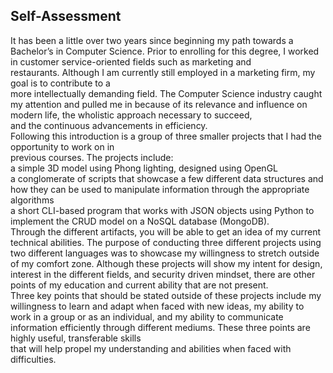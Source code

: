 ## Self-Assessment
It has been a little over two years since beginning my path towards a Bachelor’s in Computer Science. 
Prior to enrolling for this degree, I worked in customer service-oriented fields such as marketing and  
restaurants. Although I am currently still employed in a marketing firm, my goal is to contribute to a  
more intellectually demanding field. The Computer Science industry caught my attention and pulled me in 
because of its relevance and influence on modern life, the wholistic approach necessary to succeed,  
and the continuous advancements in efficiency.<br/>
Following this introduction is a group of three smaller projects that I had the opportunity to work on in  
previous courses. The projects include:<br/>
a simple 3D model using Phong lighting, designed using OpenGL<br/> 
a conglomerate of scripts that showcase a few different data structures and how they can be 
used to manipulate information through the appropriate algorithms<br/>
a short CLI-based program that works with JSON objects using Python to implement the CRUD model 
on a NoSQL database (MongoDB).<br/>
Through the different artifacts, you will be able to get an idea of my current technical abilities. The 
purpose of conducting three different projects using two different languages was to showcase my willingness 
to stretch outside of my comfort zone. Although these projects will show my intent for design, interest in 
the different fields, and security driven mindset, there are other points of my education and current ability 
that are not present.<br/>
Three key points that should be stated outside of these projects include my willingness to learn and adapt 
when faced with new ideas, my ability to work in a group or as an individual, and my ability to communicate  
information efficiently through different mediums. These three points are highly useful, transferable skills  
that will help propel my understanding and abilities when faced with difficulties.
